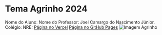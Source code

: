 # Tema Agrinho 2024
Nome do Aluno: 
Nome do Professor: Joel Camargo do Nascimento Júnior.
Colégio: 
NRE: 
[Página no Vercel](https://formacao-agrinho.vercel.app/)
[Página no GitHub Pages](https://joelprofessor.github.io/Formacao_Agrinho/)
![Imagem Agrinho](https://www.sistemafaep.org.br/wp-content/uploads/2021/07/agrinho_500x1280-2.jpg)

